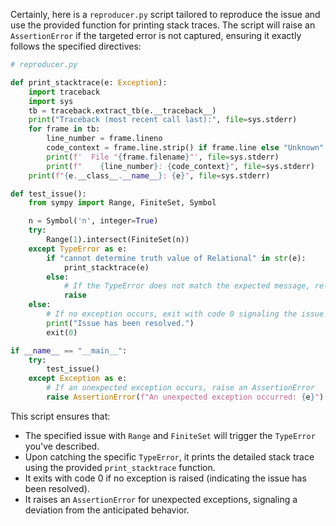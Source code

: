 Certainly, here is a `reproducer.py` script tailored to reproduce the issue and use the provided function for printing stack traces. The script will raise an `AssertionError` if the targeted error is not captured, ensuring it exactly follows the specified directives:

```python
# reproducer.py

def print_stacktrace(e: Exception):
    import traceback
    import sys
    tb = traceback.extract_tb(e.__traceback__)
    print("Traceback (most recent call last):", file=sys.stderr)
    for frame in tb:
        line_number = frame.lineno
        code_context = frame.line.strip() if frame.line else "Unknown"
        print(f'  File "{frame.filename}"', file=sys.stderr)
        print(f"    {line_number}: {code_context}", file=sys.stderr)
    print(f"{e.__class__.__name__}: {e}", file=sys.stderr)

def test_issue():
    from sympy import Range, FiniteSet, Symbol

    n = Symbol('n', integer=True)
    try:
        Range(1).intersect(FiniteSet(n))
    except TypeError as e:
        if "cannot determine truth value of Relational" in str(e):
            print_stacktrace(e)
        else:
            # If the TypeError does not match the expected message, re-raise it
            raise
    else:
        # If no exception occurs, exit with code 0 signaling the issue is fixed
        print("Issue has been resolved.")
        exit(0)

if __name__ == "__main__":
    try:
        test_issue()
    except Exception as e:
        # If an unexpected exception occurs, raise an AssertionError
        raise AssertionError(f"An unexpected exception occurred: {e}") from None
```

This script ensures that:
- The specified issue with `Range` and `FiniteSet` will trigger the `TypeError` you've described.
- Upon catching the specific `TypeError`, it prints the detailed stack trace using the provided `print_stacktrace` function.
- It exits with code 0 if no exception is raised (indicating the issue has been resolved).
- It raises an `AssertionError` for unexpected exceptions, signaling a deviation from the anticipated behavior.